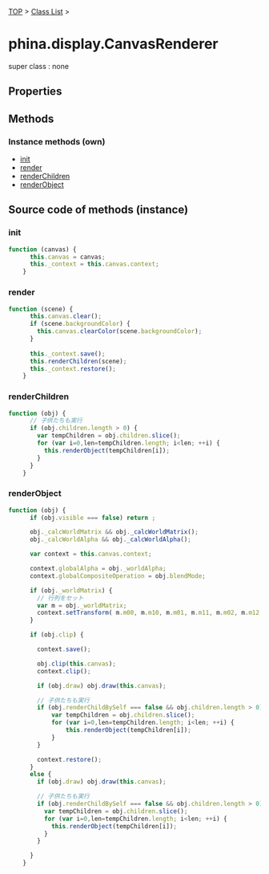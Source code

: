 [TOP](../../README.md) > [Class List](../class-list.md) >

# phina.display.CanvasRenderer

super class : none

## Properties




## Methods


### Instance methods (own)

* [init](#instance_init)
* [render](#instance_render)
* [renderChildren](#instance_renderChildren)
* [renderObject](#instance_renderObject)



## Source code of methods (instance)

### <a name="instance_init"></a>init
```javascript
function (canvas) {
      this.canvas = canvas;
      this._context = this.canvas.context;
    }
```

### <a name="instance_render"></a>render
```javascript
function (scene) {
      this.canvas.clear();
      if (scene.backgroundColor) {
        this.canvas.clearColor(scene.backgroundColor);
      }
      
      this._context.save();
      this.renderChildren(scene);
      this._context.restore();
    }
```

### <a name="instance_renderChildren"></a>renderChildren
```javascript
function (obj) {
      // 子供たちも実行
      if (obj.children.length > 0) {
        var tempChildren = obj.children.slice();
        for (var i=0,len=tempChildren.length; i<len; ++i) {
          this.renderObject(tempChildren[i]);
        }
      }
    }
```

### <a name="instance_renderObject"></a>renderObject
```javascript
function (obj) {
      if (obj.visible === false) return ;

      obj._calcWorldMatrix && obj._calcWorldMatrix();
      obj._calcWorldAlpha && obj._calcWorldAlpha();

      var context = this.canvas.context;

      context.globalAlpha = obj._worldAlpha;
      context.globalCompositeOperation = obj.blendMode;

      if (obj._worldMatrix) {
        // 行列をセット
        var m = obj._worldMatrix;
        context.setTransform( m.m00, m.m10, m.m01, m.m11, m.m02, m.m12 );
      }

      if (obj.clip) {

        context.save();

        obj.clip(this.canvas);
        context.clip();

        if (obj.draw) obj.draw(this.canvas);

        // 子供たちも実行
        if (obj.renderChildBySelf === false && obj.children.length > 0) {
            var tempChildren = obj.children.slice();
            for (var i=0,len=tempChildren.length; i<len; ++i) {
                this.renderObject(tempChildren[i]);
            }
        }

        context.restore();
      }
      else {
        if (obj.draw) obj.draw(this.canvas);

        // 子供たちも実行
        if (obj.renderChildBySelf === false && obj.children.length > 0) {
          var tempChildren = obj.children.slice();
          for (var i=0,len=tempChildren.length; i<len; ++i) {
            this.renderObject(tempChildren[i]);
          }
        }

      }
    }
```


